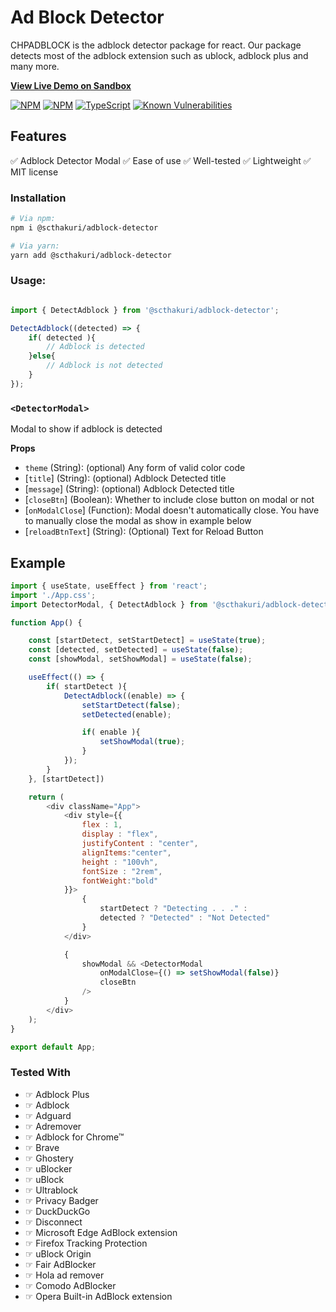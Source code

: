 # Ad Block Detector

CHPADBLOCK is the adblock detector package for react. Our package detects most of the adblock extension such as ublock, adblock plus and many more.

**[View Live Demo on Sandbox](https://codesandbox.io/s/async-hill-2gdkmp)**

[![NPM](https://img.shields.io/npm/v/@scthakuri/adblock-detector.svg)](https://www.npmjs.com/package/@scthakuri/adblock-detector)
[![NPM](https://img.shields.io/npm/dm/@scthakuri/adblock-detector)](https://www.npmjs.com/package/@scthakuri/adblock-detector)
[![TypeScript](https://img.shields.io/badge/TypeScript-.d.ts-blue.svg)](https://github.com/scthakuri/react-adblock-detector/blob/master/lib/index.d.ts)
[![Known Vulnerabilities](https://snyk.io/test/github/scthakuri/react-adblock-detector/badge.svg)](https://snyk.io/test/github/scthakuri/react-adblock-detector)

## Features

✅ Adblock Detector Modal
✅ Ease of use
✅ Well-tested
✅ Lightweight
✅ MIT license 

### Installation

```bash
# Via npm:
npm i @scthakuri/adblock-detector

# Via yarn:
yarn add @scthakuri/adblock-detector
```

### Usage:
```javascript

import { DetectAdblock } from '@scthakuri/adblock-detector';

DetectAdblock((detected) => {
    if( detected ){
        // Adblock is detected
    }else{
        // Adblock is not detected
    }
});
```

### `<DetectorModal>`

Modal to show if adblock is detected

**Props**

- `theme` \(String\): (optional) Any form of valid color code
- [`title`] \(String\): (optional) Adblock Detected title
- [`message`] \(String\): (optional) Adblock Detected title
- [`closeBtn`] \(Boolean\): Whether to include close button on modal or not
- [`onModalClose`] \(Function\): Modal doesn't automatically close. You have to manually close the modal as show in example below
- [`reloadBtnText`] \(String\): (Optional) Text for Reload Button

## Example

```javascript
import { useState, useEffect } from 'react';
import './App.css';
import DetectorModal, { DetectAdblock } from '@scthakuri/adblock-detector'

function App() {

    const [startDetect, setStartDetect] = useState(true);
    const [detected, setDetected] = useState(false);
    const [showModal, setShowModal] = useState(false);

    useEffect(() => {
        if( startDetect ){
            DetectAdblock((enable) => {
                setStartDetect(false);
                setDetected(enable);

                if( enable ){
                    setShowModal(true);
                }
            });
        }
    }, [startDetect])

    return (
        <div className="App">
            <div style={{
                flex : 1,
                display : "flex",
                justifyContent : "center",
                alignItems:"center",
                height : "100vh",
                fontSize : "2rem",
                fontWeight:"bold"
            }}>
                {
                    startDetect ? "Detecting . . ." :
                    detected ? "Detected" : "Not Detected"
                }
            </div>

            {
                showModal && <DetectorModal
                    onModalClose={() => setShowModal(false)}
                    closeBtn
                />
            }
        </div>
    );
}

export default App;

```

### Tested With

- ☞ Adblock Plus
- ☞ Adblock
- ☞ Adguard
- ☞ Adremover
- ☞ Adblock for Chrome™
- ☞ Brave
- ☞ Ghostery
- ☞ uBlocker
- ☞ uBlock
- ☞ Ultrablock
- ☞ Privacy Badger
- ☞ DuckDuckGo
- ☞ Disconnect
- ☞ Microsoft Edge AdBlock extension
- ☞ Firefox Tracking Protection
- ☞ uBlock Origin
- ☞ Fair AdBlocker
- ☞ Hola ad remover
- ☞ Comodo AdBlocker
- ☞ Opera Built-in AdBlock extension